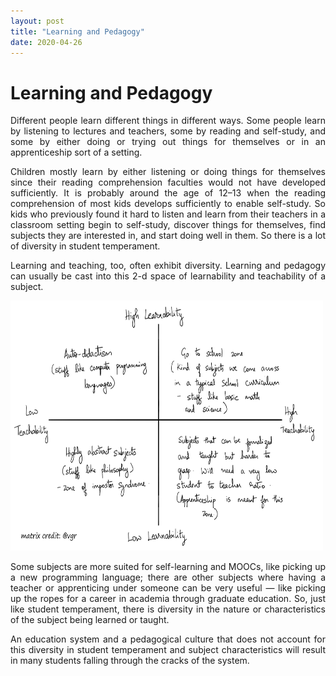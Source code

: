 ```yaml
---
layout: post
title: "Learning and Pedagogy"
date: 2020-04-26
---
```


<style>body {text-align: justify}</style>

# Learning and Pedagogy

Different people learn different things in different ways. Some people learn by listening to lectures and teachers, some by reading and self-study, and some by either doing or trying out things for themselves or in an apprenticeship sort of a setting.

Children mostly learn by either listening or doing things for themselves since their reading comprehension faculties would not have developed sufficiently. It is probably around the age of 12–13 when the reading comprehension of most kids develops sufficiently to enable self-study. So kids who previously found it hard to listen and learn from their teachers in a classroom setting begin to self-study, discover things for themselves, find subjects they are interested in, and start doing well in them. So there is a lot of diversity in student temperament.

Learning and teaching, too, often exhibit diversity. Learning and pedagogy can usually be cast into this 2-d space of learnability and teachability of a subject.

<img src="/images/pedagogy-matrix.png" alt="Pedagogy Matrix" style="height: 400px; width:500px;"/>

Some subjects are more suited for self-learning and MOOCs, like picking up a new programming language; there are other subjects where having a teacher or apprenticing under someone can be very useful — like picking up the ropes for a career in academia through graduate education. So, just like student temperament, there is diversity in the nature or characteristics of the subject being learned or taught.

An education system and a pedagogical culture that does not account for this diversity in student temperament and subject characteristics will result in many students falling through the cracks of the system.

